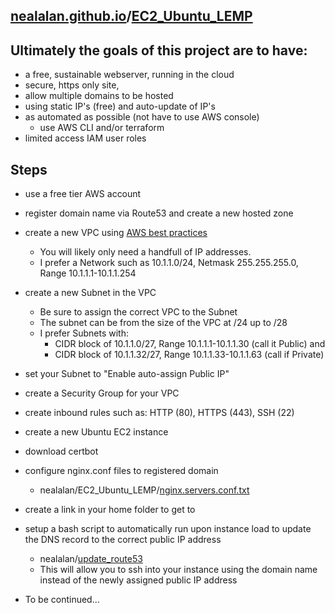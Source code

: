 ## [nealalan.github.io](https://nealalan.github.io)/[EC2_Ubuntu_LEMP](https://nealalan.github.io/EC2_Ubuntu_LEMP)

## Ultimately the goals of this project are to have:
 - a free, sustainable webserver, running in the cloud
 - secure, https only site,
 - allow multiple domains to be hosted
 - using static IP's (free) and auto-update of IP's
 - as automated as possible (not have to use AWS console)
	- use AWS CLI and/or terraform
 - limited access IAM user roles

## Steps
 - use a free tier AWS account
 - register domain name via Route53 and create a new hosted zone
 - create a new VPC using [AWS best practices](https://aws.amazon.com/answers/networking/aws-single-vpc-design/)
	- You will likely only need a handfull of IP addresses. 
	- I prefer a Network such as 10.1.1.0/24, Netmask 255.255.255.0, Range 10.1.1.1-10.1.1.254
 - create a new Subnet in the VPC
	- Be sure to assign the correct VPC to the Subnet 
	- The subnet can be from the size of the VPC at /24 up to /28
	- I prefer Subnets with:
		- CIDR block of 10.1.1.0/27, Range 10.1.1.1-10.1.1.30 (call it Public) and 
		- CIDR block of 10.1.1.32/27, Range 10.1.1.33-10.1.1.63 (call if Private)
 - set your Subnet to "Enable auto-assign Public IP"
 - create a Security Group for your VPC
 - create inbound rules such as: HTTP (80), HTTPS (443), SSH (22)

 - create a new Ubuntu EC2 instance
 - download certbot

 - configure nginx.conf files to registered domain
 	- nealalan/EC2_Ubuntu_LEMP/[nginx.servers.conf.txt](./nginx.servers.conf.txt)
 - create a link in your home folder to get to 

 - setup a bash script to automatically run upon instance load to update the DNS record to the correct public IP address
	- nealalan/[update_route53](https://github.com/nealalan/update_route53)
	- This will allow you to ssh into your instance using the domain name instead of the newly assigned public IP address


 - To be continued...
